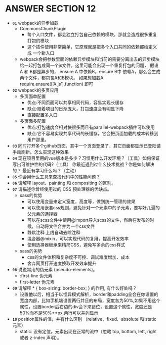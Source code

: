 # ANSWER SECTION 12

* __`01`__ webpack的异步加载
  * CommonsChunkPlugin
    * 每个入口文件，都会独立打包自己依赖的模块，那就会造成很多重复打包的模块
    * 这个插件使用非常简单，它原理就是把多个入口共同的依赖都给定义成 一个新入口
  * webpack会把参数里面的依赖异步模块和当前的需要分离出去的异步模块给一起打包成同一个js文件，这里可能会出现一个重复打包的问题， 假设A 和 B都是异步的， ensure A 中依赖B，ensure B中 依赖A，那么会生成两个文件，都包含A和B模块。 如果想加载A require.ensure([‘A.js’],function) 即可
* __`02`__ webpack的多页应用
  * 多页面单配置
    * 优点:不同页面可以共享相同代码，容易实现长缓存
    * 缺点:随着项目的日渐庞大，打包速度会有明显下降
    * 直接配置多入口
  * 多页面多配置
    * 优点:打包速度会相对快很多而且有parallel-webpack插件可以使用
    * 缺点:它不容易实现共享代码的长缓存，它会把页面加载的成本转移到用户那里。
* __`03`__ 同时打开多个github页面，其中一个页面登录了，其它页面都显示已登陆请手动刷新。怎么实现这种效果
  <!-- https://blog.csdn.net/qq_40479190/article/details/78472001 -->
* __`04`__ 现在项目里用的vue版本是多少？习惯用什么开发环境？（工具）如何保证写出可维护性的代码?（工具） 你最近遇到过什么技术挑战？你是如何解决的？ 最近有学习什么吗？（主动）
* __`05`__ 你会用什么工具来查找代码中的性能问题？
* __`06`__ 请解释 layout、painting 和 compositing 的区别。
* __`07`__ 请描述你曾经使用过的 CSS 预处理器的优缺点。
  * sass的优势
    * 可以使用变量来定义宽度，高度等，做到统一管理的效果
    * 可以使用嵌套css规则，避免针对一个元素中的子元素，要写好几遍的父元素的选择器
    * 可以在scss文件中使用@import导入scss的文件，然后在发布的时候，自动将文件合并为一个css文件
    * 静默注释 上线自动去除注释
    * 混合器@mixin，可以实现代码的复用，提高开发效率
    * 使用选择器继承来精简CSS，避免写多余的css样式
  * sass的劣势
    * css的文件体积和复杂度不可控、调试难度增加、成本
    * 舍弃网页打开速度换取开发效率提升
* __`08`__ 说说常用的伪元素 (pseudo-elements)。
  * :first-line 伪元素
  * first-letter 伪元素  
* __`09`__ 请解释 * { box-sizing: border-box; } 的作用, 有什么好处吗？
  * 设置他以后，相当于以怪异模式解析，border和padding全会在你设置的宽度内部，比如手机端设置两行并且的布局，宽度各为50%,如果不用这个属性，设置border后右边的div会下来错位，设置这个属性，宽度还是50%而不是50%+*px,两行可以并列显示
* __`10`__ position属性的值，并有什么区别 （relative、fixed、absolute 和 static 元素）
  * static: 没有定位，元素出现在正常的流中（忽略 top, bottom, left, right 或者 z-index 声明）。